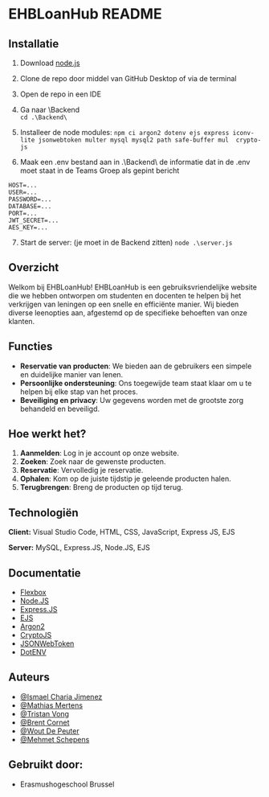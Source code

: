# EHBLoanHub README

## Installatie
1. Download [node.js](https://nodejs.org/en/download/package-manager)

2. Clone de repo door middel van GitHub Desktop of via de terminal

3. Open de repo in een IDE

4. Ga naar \Backend\
`cd .\Backend\`

5. Installeer de node modules:
`npm ci argon2 dotenv ejs express iconv-lite jsonwebtoken multer mysql mysql2 path safe-buffer mul  crypto-js`

6. Maak een .env bestand aan in .\Backend\ de informatie dat in de .env moet staat in de Teams Groep als gepint bericht
```
HOST=...
USER=...
PASSWORD=...
DATABASE=...
PORT=...
JWT_SECRET=...
AES_KEY=...
```
7. Start de server: (je moet in de Backend zitten)
`node .\server.js`

## Overzicht

Welkom bij EHBLoanHub! EHBLoanHub is een gebruiksvriendelijke website die we hebben ontworpen om studenten en docenten te helpen bij het verkrijgen van leningen op een snelle en efficiënte manier. Wij bieden diverse leenopties aan, afgestemd op de specifieke behoeften van onze klanten.

## Functies
- **Reservatie van producten**: We bieden aan de gebruikers een simpele en duidelijke manier van lenen.
- **Persoonlijke ondersteuning**: Ons toegewijde team staat klaar om u te helpen bij elke stap van het proces.
- **Beveiliging en privacy**: Uw gegevens worden met de grootste zorg behandeld en beveiligd.

## Hoe werkt het?

1. **Aanmelden**: Log in je account op onze website.
2. **Zoeken**: Zoek naar de gewenste producten.
3. **Reservatie**: Vervolledig je reservatie.
4. **Ophalen**: Kom op de juiste tijdstip je geleende producten halen.
5. **Terugbrengen**: Breng de producten op tijd terug.

## Technologiën

**Client:** Visual Studio Code, HTML, CSS, JavaScript, Express JS, EJS

**Server:** MySQL, Express.JS, Node.JS, EJS

## Documentatie
  - [Flexbox](https://css-tricks.com/snippets/css/a-guide-to-flexbox/)
  - [Node.JS](https://nodejs.org/docs/latest/api/)
  - [Express.JS](https://expressjs.com/en/guide/database-integration.html)
  - [EJS](https://ejs.co/#docs)
  - [Argon2](https://www.npmjs.com/package/argon2)
  - [CryptoJS](https://www.npmjs.com/package/crypto-js)
  - [JSONWebToken](https://www.npmjs.com/package/jsonwebtoken)
  - [DotENV](https://www.npmjs.com/package/dotenv)

## Auteurs
- [@Ismael Charia Jimenez](https://github.com/IsmaelCH)
- [@Mathias Mertens](https://github.com/mathias782)
- [@Tristan Vong](https://github.com/tristanvong)
- [@Brent Cornet](https://github.com/breco01)
- [@Wout De Peuter](https://github.com/WoutDepeuter)
- [@Mehmet Schepens](https://github.com/MehmetSpns)


## Gebruikt door:

- Erasmushogeschool Brussel

